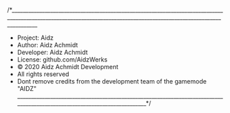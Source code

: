 /*______________________________________________________________________________________________________________________________________________________________________
 *  Project: Aidz
 *  Author: Aidz Achmidt                                                                                                                                                                                                                                                                                                      
 *  Developer: Aidz Achmidt                         
 *  License: github.com/AidzWerks              
 *  © 2020 Aidz Achmidt Development
 *  All rights reserved             
 *  Dont remove credits from the development team of the gamemode "AIDZ"
 __________________________________________________________________________________________________________________________*/
